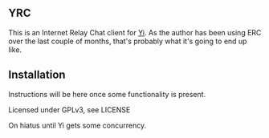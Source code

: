 YRC
----

This is an Internet Relay Chat client for
[Yi](http://github.com/yi-editor/yi). As the author has been using ERC
over the last couple of months, that's probably what it's going to end
up like.

Installation
------------

Instructions will be here once some functionality is present.


Licensed under GPLv3, see LICENSE


On hiatus until Yi gets some concurrency.
